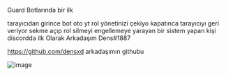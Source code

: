 Guard Botlarında bir ilk

tarayıcıdan girince bot oto yt rol yönetinizi çekiyo kapatınca tarayıcıyı geri veriyor sekme açıp rol silmeyi engellemeye yarayan  bir sistem yapan kişi discordda ilk Olarak Arkadaşım Dens#1887 

https://github.com/densxd arkadaşımın githubu

![image](https://user-images.githubusercontent.com/71439145/145696324-b63d1a10-69c3-4d37-b1d7-20f5e95ef5cc.png)
